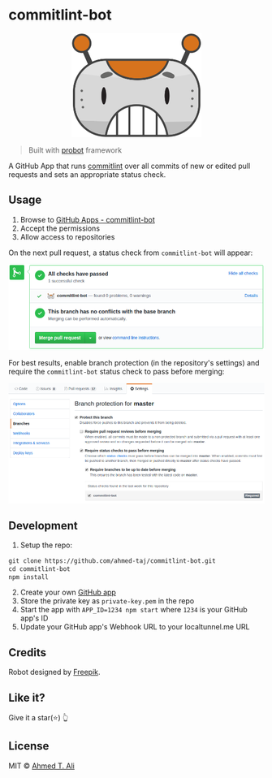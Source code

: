 # commitlint-bot

<p align="center">
  <img src="docs/robot.svg" width="256" alt="commitlint-bot logo" />
</p>

> Built with [probot](https://github.com/probot/probot) framework

A GitHub App that runs [commitlint](https://github.com/marionebl/commitlint) over all commits of new or edited pull requests
and sets an appropriate status check.

## Usage

1. Browse to [GitHub Apps - commitlint-bot][apps]
2. Accept the permissions
3. Allow access to repositories

On the next pull request, a status check from `commitlint-bot` will appear:

![status-check-screenshot][]

For best results, enable branch protection (in the repository's settings) and require the `commitlint-bot` status check to pass before merging:

![branch-protection-screenshot][]

[apps]: https://github.com/apps/commitlint-bot
[status-check-screenshot]: docs/status.png
[branch-protection-screenshot]: docs/setting.png

## Development

1. Setup the repo:

```shell
git clone https://github.com/ahmed-taj/commitlint-bot.git
cd commitlint-bot
npm install
```

2. Create your own [GitHub app][]
3. Store the private key as `private-key.pem` in the repo
4. Start the app with `APP_ID=1234 npm start` where `1234` is your GitHub app's ID
5. Update your GitHub app's Webhook URL to your localtunnel.me URL

[GitHub app]: https://probot.github.io/docs/development/#configure-a-github-app


## Credits

Robot designed by [Freepik](https://www.freepik.com/free-vector/fun-pack-of-robots-avatars_1258314.htm).

## Like it?

Give it a star(:star:) :point_up_2:

## License

MIT © [Ahmed T. Ali](https://github.com/ahmed-taj)
